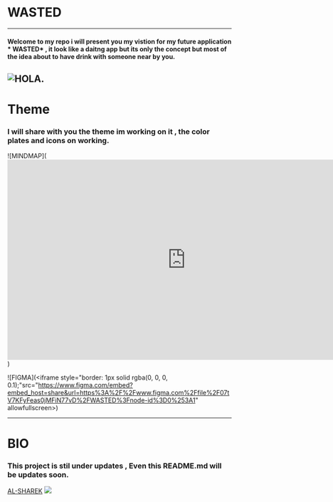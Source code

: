 # WASTED 
----
#### Welcome to my repo i will present you my vistion for my future application  * WASTED* , it look like a daitng app but its only the concept but most of  the idea about to have drink with someone near by you. 
![HOLA](https://media3.giphy.com/media/d4aUMwD46XiJqVzy/giphy.gif?cid=ecf05e47rr3m4g3su3qegrhbnkighpi84ok8d3meg1jxey42&rid=giphy.gif&ct=g).
------------ 
# Theme 
### I will share with you the theme im working on it , the color plates and icons on working.

![MINDMAP](<iframe style="border:none" width="800" height="450" src="https://whimsical.com/embed/u89CgS6ZXVW6fPg87jmDJ"></iframe>)


![FIGMA](<iframe style="border: 1px solid rgba(0, 0, 0, 0.1);"src="https://www.figma.com/embed?embed_host=share&url=https%3A%2F%2Fwww.figma.com%2Ffile%2F07tV7KFyFeas0jMFiN77vD%2FWASTED%3Fnode-id%3D0%253A1" allowfullscreen></iframe>)

--------------
# BIO
### This project is stil under updates , Even this README.md will be updates soon.
 [AL-SHAREK](https://github.com/Alsharek)
![](https://media1.giphy.com/media/tdpeS6eraNhLy/giphy.gif?cid=ecf05e47yg1l93pvde9rodw5atmbuhzuyd59dryn3op5fgvi&rid=giphy.gif&ct=g)

